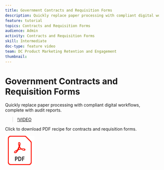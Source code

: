 ```yaml
---
title: Government Contracts and Requisition Forms
description: Quickly replace paper processing with compliant digital workflows, complete with audit reports.
feature: tutorial
topics: Contracts and Requisition Forms
audience: Admin
activity: Contracts and Requisition Forms
skill: Intermediate
doc-type: feature video
team: DC Product Marketing Retention and Engagement
thumbnail:
---
```


# Government Contracts and Requisition Forms

Quickly replace paper processing with compliant digital workflows, complete with audit reports.

>[!VIDEO](https://video.tv.adobe.com/v/33811?hidetitle=true)

Click to download PDF recipe for contracts and requisition forms.

[![Download PDF Recipe](../assets/acrobat_PDF_96.png)](../assets/UseCaseRecipe-EN-UsingWorkflowDesigner.pdf)